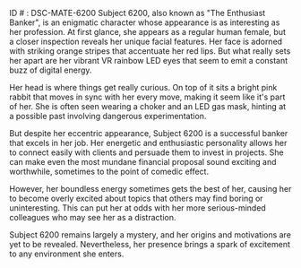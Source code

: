 ID # : DSC-MATE-6200
Subject 6200, also known as "The Enthusiast Banker", is an enigmatic character whose appearance is as interesting as her profession. At first glance, she appears as a regular human female, but a closer inspection reveals her unique facial features. Her face is adorned with striking orange stripes that accentuate her red lips. But what really sets her apart are her vibrant VR rainbow LED eyes that seem to emit a constant buzz of digital energy.

Her head is where things get really curious. On top of it sits a bright pink rabbit that moves in sync with her every move, making it seem like it's part of her. She is often seen wearing a choker and an LED gas mask, hinting at a possible past involving dangerous experimentation.

But despite her eccentric appearance, Subject 6200 is a successful banker that excels in her job. Her energetic and enthusiastic personality allows her to connect easily with clients and persuade them to invest in projects. She can make even the most mundane financial proposal sound exciting and worthwhile, sometimes to the point of comedic effect.

However, her boundless energy sometimes gets the best of her, causing her to become overly excited about topics that others may find boring or uninteresting. This can put her at odds with her more serious-minded colleagues who may see her as a distraction.

Subject 6200 remains largely a mystery, and her origins and motivations are yet to be revealed. Nevertheless, her presence brings a spark of excitement to any environment she enters.